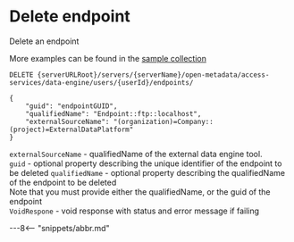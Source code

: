 <!-- SPDX-License-Identifier: CC-BY-4.0 -->
<!-- Copyright Contributors to the ODPi Egeria project. -->

# Delete endpoint

Delete an endpoint

More examples can be found in the
[sample collection](samples/collections/DataEngine-asset_endpoints.postman_collection.json)

```
DELETE {serverURLRoot}/servers/{serverName}/open-metadata/access-services/data-engine/users/{userId}/endpoints/

{
    "guid": "endpointGUID",
    "qualifiedName": "Endpoint::ftp::localhost",
    "externalSourceName": "(organization)=Company::(project)=ExternalDataPlatform"
}
```
`externalSourceName` - qualifiedName of the external data engine tool.<br>
`guid` - optional property describing the unique identifier of the endpoint to be deleted
`qualifiedName` - optional property describing the qualifiedName of the endpoint to be deleted<br>
Note that you must provide either the qualifiedName, or the guid of the endpoint <br>
`VoidRespone` - void response with status and error message if failing


---8<-- "snippets/abbr.md"







